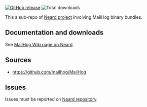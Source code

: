 [![GitHub release](https://img.shields.io/github/release/crazy-max/neard-bin-mailhog.svg?style=flat-square)](https://github.com/crazy-max/neard-bin-mailhog/releases/latest)
![Total downloads](https://img.shields.io/github/downloads/crazy-max/neard-bin-mailhog/total.svg?style=flat-square)

This a sub-repo of [Neard project](https://github.com/crazy-max/neard) involving MailHog binary bundles.

## Documentation and downloads

See [MailHog Wiki page on Neard](https://github.com/crazy-max/neard/wiki/binMailHog).

## Sources

* https://github.com/mailhog/MailHog

## Issues

Issues must be reported on [Neard repository](https://github.com/crazy-max/neard/issues).
